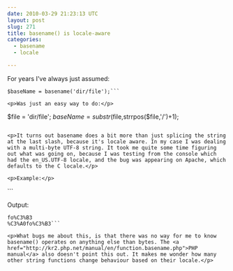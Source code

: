 ```yaml
---
date: 2010-03-29 21:23:13 UTC
layout: post
slug: 271
title: basename() is locale-aware
categories:
  - basename
  - locale

---
```

<p>For years I've always just assumed:</p>

```
$baseName = basename('dir/file');```

<p>Was just an easy way to do:</p>

```
$file = 'dir/file';
$baseName = substr($file,strrpos($file,'/')+1);
```

<p>It turns out basename does a bit more than just splicing the string at the last slash, because it's locale aware. In my case I was dealing with a multi-byte UTF-8 string. It took me quite some time figuring out what was going on, because I was testing from the console which had the en_US.UTF-8 locale, and the bug was appearing on Apache, which defaults to the C locale.</p>

<p>Example:</p>

```
<?php

$str = urldecode('%C3%A0fo%C3%B3');

setlocale(LC_ALL,'C');
echo urlencode(basename($str)) . "\n";

setlocale(LC_ALL,'en_US.UTF-8');
echo urlencode(basename($str)) . "\n";

?>```

<p>Output:</p>

```
fo%C3%B3
%C3%A0fo%C3%B3```

<p>What bugs me about this, is that there was no way for me to know basename() operates on anything else than bytes. The <a href="http://kr2.php.net/manual/en/function.basename.php">PHP manual</a> also doesn't point this out. It makes me wonder how many other string functions change behaviour based on their locale.</p>
